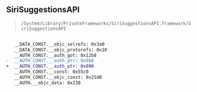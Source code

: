 ## SiriSuggestionsAPI

> `/System/Library/PrivateFrameworks/SiriSuggestionsAPI.framework/SiriSuggestionsAPI`

```diff

   __DATA_CONST.__objc_selrefs: 0x3a0
   __DATA_CONST.__objc_protorefs: 0x10
   __AUTH_CONST.__auth_got: 0x12b8
-  __AUTH_CONST.__auth_ptr: 0x8b0
+  __AUTH_CONST.__auth_ptr: 0x890
   __AUTH_CONST.__const: 0x55c0
   __AUTH_CONST.__objc_const: 0x25d8
   __AUTH.__objc_data: 0x220

```
